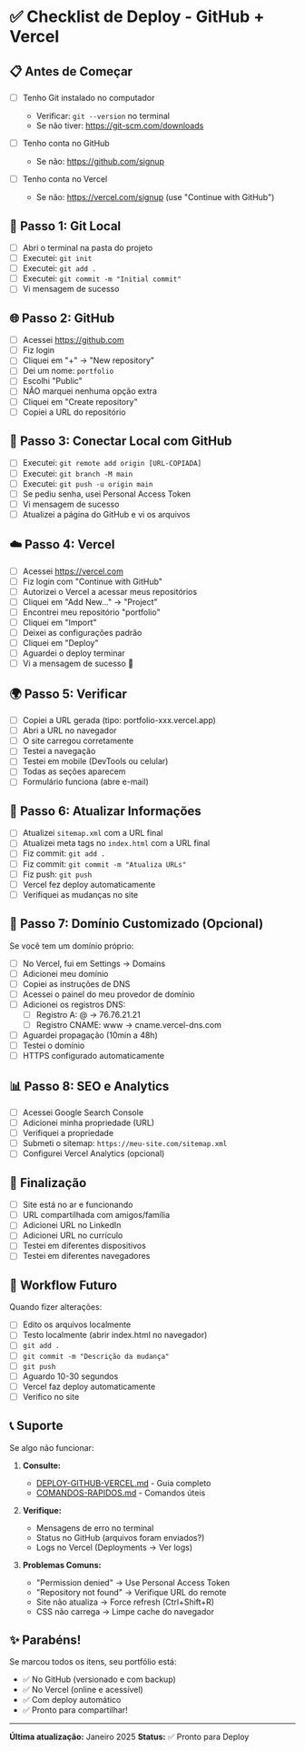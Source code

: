 # ✅ Checklist de Deploy - GitHub + Vercel

## 📋 Antes de Começar

- [ ] Tenho Git instalado no computador
  - Verificar: `git --version` no terminal
  - Se não tiver: https://git-scm.com/downloads

- [ ] Tenho conta no GitHub
  - Se não: https://github.com/signup

- [ ] Tenho conta no Vercel
  - Se não: https://vercel.com/signup (use "Continue with GitHub")

## 🚀 Passo 1: Git Local

- [ ] Abri o terminal na pasta do projeto
- [ ] Executei: `git init`
- [ ] Executei: `git add .`
- [ ] Executei: `git commit -m "Initial commit"`
- [ ] Vi mensagem de sucesso

## 🌐 Passo 2: GitHub

- [ ] Acessei https://github.com
- [ ] Fiz login
- [ ] Cliquei em "+" → "New repository"
- [ ] Dei um nome: `portfolio`
- [ ] Escolhi "Public"
- [ ] NÃO marquei nenhuma opção extra
- [ ] Cliquei em "Create repository"
- [ ] Copiei a URL do repositório

## 🔗 Passo 3: Conectar Local com GitHub

- [ ] Executei: `git remote add origin [URL-COPIADA]`
- [ ] Executei: `git branch -M main`
- [ ] Executei: `git push -u origin main`
- [ ] Se pediu senha, usei Personal Access Token
- [ ] Vi mensagem de sucesso
- [ ] Atualizei a página do GitHub e vi os arquivos

## ☁️ Passo 4: Vercel

- [ ] Acessei https://vercel.com
- [ ] Fiz login com "Continue with GitHub"
- [ ] Autorizei o Vercel a acessar meus repositórios
- [ ] Cliquei em "Add New..." → "Project"
- [ ] Encontrei meu repositório "portfolio"
- [ ] Cliquei em "Import"
- [ ] Deixei as configurações padrão
- [ ] Cliquei em "Deploy"
- [ ] Aguardei o deploy terminar
- [ ] Vi a mensagem de sucesso 🎉

## 🌍 Passo 5: Verificar

- [ ] Copiei a URL gerada (tipo: portfolio-xxx.vercel.app)
- [ ] Abri a URL no navegador
- [ ] O site carregou corretamente
- [ ] Testei a navegação
- [ ] Testei em mobile (DevTools ou celular)
- [ ] Todas as seções aparecem
- [ ] Formulário funciona (abre e-mail)

## 📝 Passo 6: Atualizar Informações

- [ ] Atualizei `sitemap.xml` com a URL final
- [ ] Atualizei meta tags no `index.html` com a URL final
- [ ] Fiz commit: `git add .`
- [ ] Fiz commit: `git commit -m "Atualiza URLs"`
- [ ] Fiz push: `git push`
- [ ] Vercel fez deploy automaticamente
- [ ] Verifiquei as mudanças no site

## 🎯 Passo 7: Domínio Customizado (Opcional)

Se você tem um domínio próprio:

- [ ] No Vercel, fui em Settings → Domains
- [ ] Adicionei meu domínio
- [ ] Copiei as instruções de DNS
- [ ] Acessei o painel do meu provedor de domínio
- [ ] Adicionei os registros DNS:
  - [ ] Registro A: @ → 76.76.21.21
  - [ ] Registro CNAME: www → cname.vercel-dns.com
- [ ] Aguardei propagação (10min a 48h)
- [ ] Testei o domínio
- [ ] HTTPS configurado automaticamente

## 📊 Passo 8: SEO e Analytics

- [ ] Acessei Google Search Console
- [ ] Adicionei minha propriedade (URL)
- [ ] Verifiquei a propriedade
- [ ] Submeti o sitemap: `https://meu-site.com/sitemap.xml`
- [ ] Configurei Vercel Analytics (opcional)

## 🎉 Finalização

- [ ] Site está no ar e funcionando
- [ ] URL compartilhada com amigos/família
- [ ] Adicionei URL no LinkedIn
- [ ] Adicionei URL no currículo
- [ ] Testei em diferentes dispositivos
- [ ] Testei em diferentes navegadores

## 🔄 Workflow Futuro

Quando fizer alterações:

- [ ] Edito os arquivos localmente
- [ ] Testo localmente (abrir index.html no navegador)
- [ ] `git add .`
- [ ] `git commit -m "Descrição da mudança"`
- [ ] `git push`
- [ ] Aguardo 10-30 segundos
- [ ] Vercel faz deploy automaticamente
- [ ] Verifico no site

## 📞 Suporte

Se algo não funcionar:

1. **Consulte:**
   - [DEPLOY-GITHUB-VERCEL.md](DEPLOY-GITHUB-VERCEL.md) - Guia completo
   - [COMANDOS-RAPIDOS.md](COMANDOS-RAPIDOS.md) - Comandos úteis

2. **Verifique:**
   - Mensagens de erro no terminal
   - Status no GitHub (arquivos foram enviados?)
   - Logs no Vercel (Deployments → Ver logs)

3. **Problemas Comuns:**
   - "Permission denied" → Use Personal Access Token
   - "Repository not found" → Verifique URL do remote
   - Site não atualiza → Force refresh (Ctrl+Shift+R)
   - CSS não carrega → Limpe cache do navegador

## ✨ Parabéns!

Se marcou todos os itens, seu portfólio está:
- ✅ No GitHub (versionado e com backup)
- ✅ No Vercel (online e acessível)
- ✅ Com deploy automático
- ✅ Pronto para compartilhar!

---

**Última atualização:** Janeiro 2025
**Status:** ✅ Pronto para Deploy
